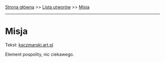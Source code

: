 [Strona główna](../index.md) >> [Lista utworów](../list.md) >> [Misja](283.md)

---

# Misja

Tekst: [kaczmarski.art.pl](https://www.kaczmarski.art.pl/tworczosc/wiersze/misja/)

Element pospolity, nic ciekawego.